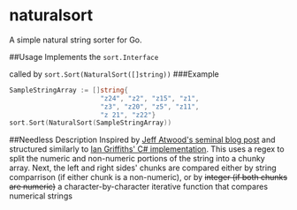 # naturalsort
A simple natural string sorter for Go.

##Usage
Implements the `sort.Interface`

called by `sort.Sort(NaturalSort([]string))`
###Example

```go
SampleStringArray := []string{
                       "z24", "z2", "z15", "z1",
                       "z3", "z20", "z5", "z11",
                       "z 21", "z22"}
sort.Sort(NaturalSort(SampleStringArray))
```

##Needless Description
Inspired by [Jeff Atwood's seminal blog post](http://blog.codinghorror.com/sorting-for-humans-natural-sort-order/) and 
structured similarly to [Ian Griffiths' C# implementation](http://www.interact-sw.co.uk/iangblog/2007/12/13/natural-sorting).
This uses a regex to split the numeric and non-numeric portions of the string into a chunky array. Next, the left and right sides'
chunks are compared either by string comparrison (if either chunk is a non-numeric), or by ~~integer (if both chunks are numeric)~~ a character-by-character iterative function that compares numerical strings
